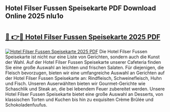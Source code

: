 ## Hotel Filser Fussen Speisekarte PDF Download Online 2025 nlu1o

# <h2><a href="http://gcdu18.nevu.top/?p=Hotel+Filser+Fussen+Speisekarte">🔗 👉🔴 Hotel Filser Fussen Speisekarte 2025 PDF</a></h2>

[![Hotel Filser Fussen Speisekarte 2025 PDF](https://i.imgur.com/dBaPXMq.png)](http://gcdu18.nevu.top/?p=Hotel+Filser+Fussen+Speisekarte)
Die Hotel Filser Fussen Speisekarte ist nicht nur eine Liste von Gerichten, sondern auch die Kunst der Wahl. Auf der Hotel Filser Fussen Speisekarte unserer Cafeteria finden Sie eine große Auswahl an leichten und frischen Salaten. Für diejenigen, die Fleisch bevorzugen, bieten wir eine umfangreiche Auswahl an Gerichten auf der Hotel Filser Fussen Speisekarte an: Rindfleisch, Schweinefleisch, Huhn und Fisch. Unseren Auserwählten bieten wir Gourmet-Gerichte wie Schaschlik und Steak an, die bei lebendem Feuer zubereitet werden. Unsere Hotel Filser Fussen Speisekarte bietet eine große Auswahl an Desserts, von klassischen Torten und Kuchen bis hin zu exquisiten Crème Brûlée und Schokoladenfuufus.

